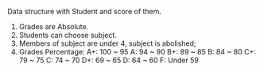 Data structure with Student and score of them.

1. Grades are Absolute.
2. Students can choose subject.
3. Members of subject are under 4, subject is abolished;
4. Grades Percentage: 
    A+: 100 ~ 95
    A:  94 ~ 90
    B+: 89 ~ 85
    B: 84 ~ 80
    C+: 79 ~ 75
    C: 74 ~ 70
    D+: 69 ~ 65
    D: 64 ~ 60
    F: Under 59